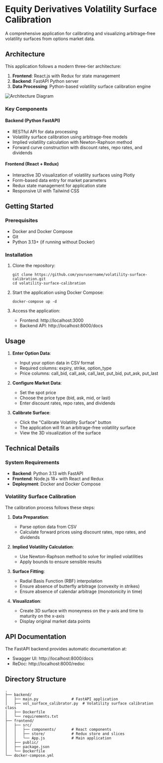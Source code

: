 # Equity Derivatives Volatility Surface Calibration

A comprehensive application for calibrating and visualizing arbitrage-free volatility surfaces from options market data.

## Architecture

This application follows a modern three-tier architecture:

1. **Frontend**: React.js with Redux for state management
2. **Backend**: FastAPI Python server
3. **Data Processing**: Python-based volatility surface calibration engine

![Architecture Diagram](https://placeholder.com/architecture-diagram)

### Key Components

#### Backend (Python FastAPI)

- RESTful API for data processing
- Volatility surface calibration using arbitrage-free models
- Implied volatility calculation with Newton-Raphson method
- Forward curve construction with discount rates, repo rates, and dividends

#### Frontend (React + Redux)

- Interactive 3D visualization of volatility surfaces using Plotly
- Form-based data entry for market parameters
- Redux state management for application state
- Responsive UI with Tailwind CSS

## Getting Started

### Prerequisites

- Docker and Docker Compose
- Git
- Python 3.13+ (if running without Docker)

### Installation

1. Clone the repository:
   ```
   git clone https://github.com/yourusername/volatility-surface-calibration.git
   cd volatility-surface-calibration
   ```

2. Start the application using Docker Compose:
   ```
   docker-compose up -d
   ```

3. Access the application:
   - Frontend: http://localhost:3000
   - Backend API: http://localhost:8000/docs

## Usage

1. **Enter Option Data**: 
   - Input your option data in CSV format
   - Required columns: expiry, strike, option_type
   - Price columns: call_bid, call_ask, call_last, put_bid, put_ask, put_last

2. **Configure Market Data**:
   - Set the spot price
   - Choose the price type (bid, ask, mid, or last)
   - Enter discount rates, repo rates, and dividends

3. **Calibrate Surface**:
   - Click the "Calibrate Volatility Surface" button
   - The application will fit an arbitrage-free volatility surface
   - View the 3D visualization of the surface

## Technical Details

### System Requirements

- **Backend**: Python 3.13 with FastAPI
- **Frontend**: Node.js 18+ with React and Redux
- **Deployment**: Docker and Docker Compose

### Volatility Surface Calibration

The calibration process follows these steps:

1. **Data Preparation**:
   - Parse option data from CSV
   - Calculate forward prices using discount rates, repo rates, and dividends

2. **Implied Volatility Calculation**:
   - Use Newton-Raphson method to solve for implied volatilities
   - Apply bounds to ensure sensible results

3. **Surface Fitting**:
   - Radial Basis Function (RBF) interpolation
   - Ensure absence of butterfly arbitrage (convexity in strikes)
   - Ensure absence of calendar arbitrage (monotonicity in time)

4. **Visualization**:
   - Create 3D surface with moneyness on the y-axis and time to maturity on the x-axis
   - Display original market data points

## API Documentation

The FastAPI backend provides automatic documentation at:
- Swagger UI: http://localhost:8000/docs
- ReDoc: http://localhost:8000/redoc

## Directory Structure

```
.
├── backend/
│   ├── main.py               # FastAPI application
│   ├── vol_surface_calibrator.py  # Volatility surface calibration class
│   ├── Dockerfile
│   └── requirements.txt
├── frontend/
│   ├── src/
│   │   ├── components/       # React components
│   │   ├── store/            # Redux store and slices
│   │   └── App.js            # Main application
│   ├── public/
│   ├── package.json
│   └── Dockerfile
└── docker-compose.yml
```
